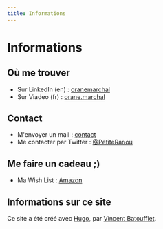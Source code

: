 ```yaml
---
title: Informations
---
```


# Informations

## Où me trouver

 * Sur LinkedIn (en) : [oranemarchal](https://www.linkedin.com/in/oranemarchal)
 * Sur Viadeo (fr) : [orane.marchal](http://www.viadeo.com/fr/profile/orane.marchal)

## Contact

 * M'envoyer un mail : [contact](http://www.google.com/recaptcha/mailhide/d?k=016dT9F32kI81GY_8tWNEQnw==&c=5oUChofw9zY4ShBRnb91YdO5xfxF2p0q1zPcqttNxYA=)
 * Me contacter par Twitter : [@PetiteRanou](https://twitter.com/PetiteRanou)

## Me faire un cadeau ;)

 * Ma Wish List : [Amazon](http://www.amazon.fr/registry/wishlist/WM3V10G8CE8L)

## Informations sur ce site

Ce site a été créé avec [Hugo](http://hugo.spf13.com/), par [Vincent Batoufflet](http://batoufflet.info/).

